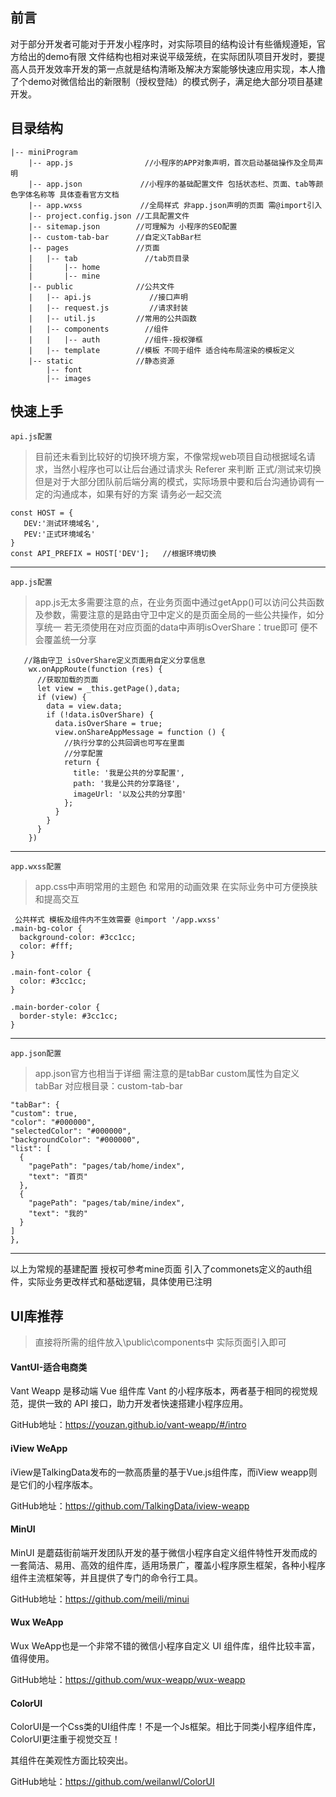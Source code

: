 ## 前言
对于部分开发者可能对于开发小程序时，对实际项目的结构设计有些循规遵矩，官方给出的demo有限 文件结构也相对来说平级笼统，在实际团队项目开发时，要提高人员开发效率开发的第一点就是结构清晰及解决方案能够快速应用实现，本人撸了个demo对微信给出的新限制（授权登陆）的模式例子，满足绝大部分项目基建开发。


## 目录结构
    |-- miniProgram
        |-- app.js                //小程序的APP对象声明，首次启动基础操作及全局声明
        |-- app.json             //小程序的基础配置文件 包括状态栏、页面、tab等颜色字体名称等 具体查看官方文档
        |-- app.wxss             //全局样式 非app.json声明的页面 需@import引入
        |-- project.config.json //工具配置文件
        |-- sitemap.json        //可理解为 小程序的SEO配置
        |-- custom-tab-bar      //自定义TabBar栏
        |-- pages               //页面
        |   |-- tab               //tab页目录
        |       |-- home        
        |       |-- mine       
        |-- public              //公共文件
        |   |-- api.js             //接口声明
        |   |-- request.js         //请求封装
        |   |-- util.js         //常用的公共函数
        |   |-- components        //组件
        |   |   |-- auth          //组件-授权弹框
        |   |-- template        //模板 不同于组件 适合纯布局渲染的模板定义
        |-- static              //静态资源
            |-- font
            |-- images



## 快速上手
`api.js配置`
> 目前还未看到比较好的切换环境方案，不像常规web项目自动根据域名请求，当然小程序也可以让后台通过请求头  Referer 来判断 正式/测试来切换 但是对于大部分团队前后端分离的模式，实际场景中要和后台沟通协调有一定的沟通成本，如果有好的方案 请务必一起交流


    const HOST = {
	   DEV:'测试环境域名',
	   PEV:'正式环境域名'
	}
	const API_PREFIX = HOST['DEV'];   //根据环境切换
   



------------


`app.js配置`
> app.js无太多需要注意的点，在业务页面中通过getApp()可以访问公共函数及参数，需要注意的是路由守卫中定义的是页面全局的一些公共操作，如分享统一 若无须使用在对应页面的data中声明isOverShare：true即可 便不会覆盖统一分享

       //路由守卫 isOverShare定义页面用自定义分享信息
        wx.onAppRoute(function (res) {
          //获取加载的页面
          let view = _this.getPage(),data;
          if (view) {
            data = view.data;
            if (!data.isOverShare) {
              data.isOverShare = true;
              view.onShareAppMessage = function () {
                //执行分享的公共回调也可写在里面
                //分享配置
                return {
                  title: '我是公共的分享配置',
                  path: '我是公共的分享路径',
                  imageUrl: '以及公共的分享图'
                };
              }
            }
          }
        })
------------


`app.wxss配置`
> app.css中声明常用的主题色 和常用的动画效果 在实际业务中可方便换肤和提高交互


     公共样式 模板及组件内不生效需要 @import '/app.wxss'
	.main-bg-color {
	  background-color: #3cc1cc;
	  color: #fff;
	}

	.main-font-color {
	  color: #3cc1cc;
	}

	.main-border-color {
	  border-style: #3cc1cc;
	}
------------
`app.json配置`
> app.json官方也相当于详细 需注意的是tabBar custom属性为自定义tabBar 对应根目录：custom-tab-bar


	"tabBar": {
    "custom": true,
    "color": "#000000",
    "selectedColor": "#000000",
    "backgroundColor": "#000000",
    "list": [
      {
        "pagePath": "pages/tab/home/index",
        "text": "首页"
      },
      {
        "pagePath": "pages/tab/mine/index",
        "text": "我的"
      }
    ]
	},

------------
以上为常规的基建配置 授权可参考mine页面 引入了commonets定义的auth组件，实际业务更改样式和基础逻辑，具体使用已注明

## UI库推荐 
> 直接将所需的组件放入\public\components中 实际页面引入即可

#### VantUI-适合电商类
Vant Weapp 是移动端 Vue 组件库 Vant 的小程序版本，两者基于相同的视觉规范，提供一致的 API 接口，助力开发者快速搭建小程序应用。

GitHub地址：https://youzan.github.io/vant-weapp/#/intro
#### iView WeApp

iView是TalkingData发布的一款高质量的基于Vue.js组件库，而iView weapp则是它们的小程序版本。

GitHub地址：https://github.com/TalkingData/iview-weapp


#### MinUI

MinUI 是蘑菇街前端开发团队开发的基于微信小程序自定义组件特性开发而成的一套简洁、易用、高效的组件库，适用场景广，覆盖小程序原生框架，各种小程序组件主流框架等，并且提供了专门的命令行工具。

GitHub地址：https://github.com/meili/minui


#### Wux WeApp

Wux WeApp也是一个非常不错的微信小程序自定义 UI 组件库，组件比较丰富，值得使用。

GitHub地址：https://github.com/wux-weapp/wux-weapp


#### ColorUI

ColorUI是一个Css类的UI组件库！不是一个Js框架。相比于同类小程序组件库，ColorUI更注重于视觉交互！

其组件在美观性方面比较突出。

GitHub地址：https://github.com/weilanwl/ColorUI





